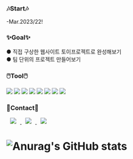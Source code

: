 <h3>🎶Start🎶</h3>
-Mar.2023/22!

<h3>✨Goal✨</h3>
● 직접 구상한 웹사이트 토이프로젝트로 완성해보기<br>
● 팀 단위의 프로젝트 만들어보기

<h3>🖱️Tool🖱️</h3>
<p align="left">
<img src="https://img.shields.io/badge/Illustrator-FF9A00?style=flat-square&logo=Adobe Illustrator&logoColor=white" />
<img src="https://img.shields.io/badge/Premiere Pro-9999FF?style=flat-square&logo=Adobe Premiere Pro&logoColor=white" />
<img src="https://img.shields.io/badge/After Effects-9999FF?style=flat-square&logo=Adobe After Effects&logoColor=white" />
<img src="https://img.shields.io/badge/Photoshop-31A8FF?style=flat-square&logo=Adobe Photoshop&logoColor=white" />
<img src="https://img.shields.io/badge/HTML5-E34F26?style=flat-square&logo=HTML5&logoColor=white" />
<img src="https://img.shields.io/badge/CSS3-1572B6?style=flat-square&logo=CSS3&logoColor=white"/>
<img src="https://img.shields.io/badge/JSS-F7DF1E?style=flat-square&logo=JSS&logoColor=white"/>
<img src="https://img.shields.io/badge/FIGMA-F24E1E?style=flat-square&logo=FIGMA&logoColor=white"/>
</p>

<h3>📝Contact📝</h3>
<a href="https://blog.naver.com/siyo0v0">
    <img src="http://img.shields.io/badge/N.Blog-03C75A?style=flat&logo=Naver&logoColor=white&link=https://blog.naver.com/siyo0v0"
        style="height : auto; margin-left : 10px; margin-right : 10px;"/>
</a>
<a href="https://junior0723@naver.com">
    <img src="http://img.shields.io/badge/Nmail-03C75A?style=flat&logo=Naver&logoColor=white&link=https://junior0723@naver.com"
        style="height : auto; margin-left : 10px; margin-right : 10px;"/>
</a>
<a href="https://instagram.com/mj_0v0_33?igshid=YmMyMTA2M2Y=">
    <img src="http://img.shields.io/badge/Instagram-E4405F?style=flat&logo=Instagram&logoColor=white&link=https://Instagram.com/mj_0v0_33?igshid=YmMyMTA2M2Y="
        style="height : auto; margin-left : 10px; margin-right : 10px;"/>
</a>

# ![Anurag's GitHub stats](https://github-readme-stats.vercel.app/api?username=siyo0723&show_icons=true&theme=radical)
